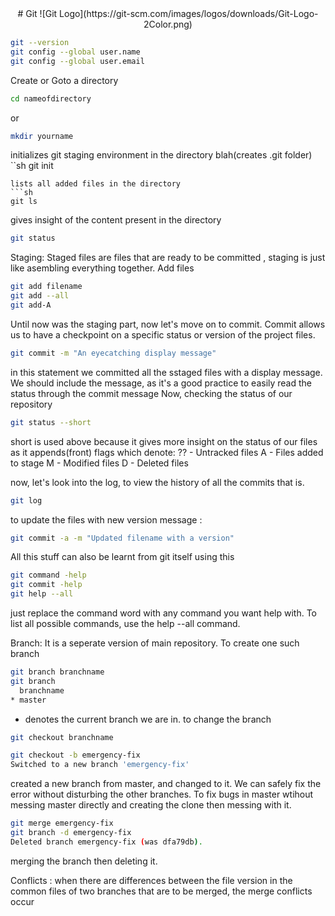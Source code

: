 <div align="center">
  # Git
  ![Git Logo](https://git-scm.com/images/logos/downloads/Git-Logo-2Color.png)
</div>

```sh
git --version
git config --global user.name
git config --global user.email
```
Create or Goto a directory
```sh
cd nameofdirectory 
```
or 
```sh
mkdir yourname   
```
initializes git staging environment in the directory blah(creates .git folder)
``sh
git init  
```
lists all added files in the directory
```sh
git ls  
```
gives insight of the content present in the directory
```sh
git status 
```
Staging:
Staged files are files that are ready to be committed , staging is just like asembling everything together.
Add files

```sh
git add filename
git add --all
git add-A
```
Until now was the staging part, now let's move on to commit.
Commit allows us to have a checkpoint on a specific status or version of the project files.
```sh
git commit -m "An eyecatching display message"
```
in this statement we committed all the sstaged files with a display message. We should include the message,
as it's a good practice to easily read the status through the commit message
Now, checking the status of our repository

```sh
git status --short
```
short is used above because it gives more insight on the status of our files as it appends(front) flags which denote:
?? - Untracked files
A - Files added to stage
M - Modified files
D - Deleted files

now, let's look into the log, to view the history of all the commits that is.
```sh
git log
```
to update the files with new version message :
```sh
git commit -a -m "Updated filename with a version"
```
All this stuff can also be learnt from git itself using this
```sh
git command -help
git commit -help
git help --all
```
just replace the command word with any command you want help with.
To list all possible commands, use the help --all command.

Branch: It is a seperate version of main repository. To create one such branch 
```sh
git branch branchname
git branch 
  branchname
* master
```
* denotes the current branch we are in. 
to change the branch

```sh
git checkout branchname
```
```sh
git checkout -b emergency-fix
Switched to a new branch 'emergency-fix'
```
 created a new branch from master, and changed to it. We can safely fix the error without disturbing the other branches. To fix bugs in master wtihout messing master directly and creating the clone then messing with it.
 
 ```sh
 git merge emergency-fix
 git branch -d emergency-fix
 Deleted branch emergency-fix (was dfa79db).
 ```
 merging the branch then deleting it.
 
 Conflicts :
 when there are differences between the file version in the common files of two branches that are to be merged, the merge conflicts occur
 ```sh
 ```
                    
                 
